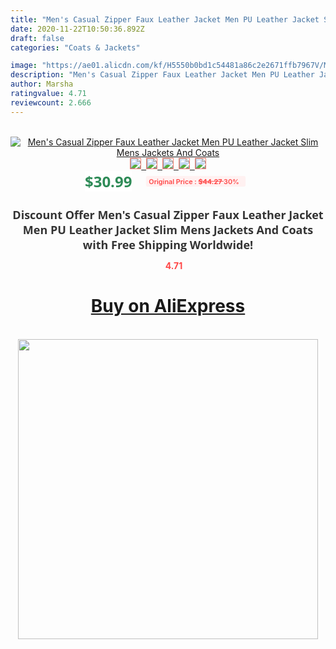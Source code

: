 ```yaml
---
title: "Men's Casual Zipper Faux Leather Jacket Men PU Leather Jacket Slim Mens Jackets And Coats"
date: 2020-11-22T10:50:36.892Z
draft: false
categories: "Coats & Jackets"

image: "https://ae01.alicdn.com/kf/H5550b0bd1c54481a86c2e2671ffb7967V/Men-s-Casual-Zipper-Faux-Leather-Jacket-Men-PU-Leather-Jacket-Slim-Mens-Jackets-And-Coats.jpg"
description: "Men's Casual Zipper Faux Leather Jacket Men PU Leather Jacket Slim Mens Jackets And Coats"
author: Marsha
ratingvalue: 4.71
reviewcount: 2.666
---
```

<br>
<div style="text-align: center;">
<a href="https://s.click.aliexpress.com/e/_9QPsL3" target="_blank" rel="nofollow noopener noreferrer"><img alt="Men's Casual Zipper Faux Leather Jacket Men PU Leather Jacket Slim Mens Jackets And Coats" class="magnifier-image" src="https://ae01.alicdn.com/kf/H5550b0bd1c54481a86c2e2671ffb7967V/Men-s-Casual-Zipper-Faux-Leather-Jacket-Men-PU-Leather-Jacket-Slim-Mens-Jackets-And-Coats.jpg_640x640.jpg">
<br>
<img style="border:1px solid salmon" src="https://ae01.alicdn.com/kf/H5550b0bd1c54481a86c2e2671ffb7967V/Men-s-Casual-Zipper-Faux-Leather-Jacket-Men-PU-Leather-Jacket-Slim-Mens-Jackets-And-Coats.jpg_120x120.jpg">&nbsp;&nbsp;<img style="border:1px solid salmon" src="https://ae01.alicdn.com/kf/Hab338ad7f29847cd9ae3fae1bb58f86eX/Men-s-Casual-Zipper-Faux-Leather-Jacket-Men-PU-Leather-Jacket-Slim-Mens-Jackets-And-Coats.jpg_120x120.jpg">&nbsp;&nbsp;<img style="border:1px solid salmon" src="https://ae01.alicdn.com/kf/H26cfbb888f2e46d69c66cc26dcdc5e06M/Men-s-Casual-Zipper-Faux-Leather-Jacket-Men-PU-Leather-Jacket-Slim-Mens-Jackets-And-Coats.jpg_120x120.jpg">&nbsp;&nbsp;<img style="border:1px solid salmon" src="https://ae01.alicdn.com/kf/Ha5a6a31e848040058ed7cdc7e9272775L/Men-s-Casual-Zipper-Faux-Leather-Jacket-Men-PU-Leather-Jacket-Slim-Mens-Jackets-And-Coats.jpg_120x120.jpg">&nbsp;&nbsp;<img style="border:1px solid salmon" src="https://ae01.alicdn.com/kf/H1b6720927e0747f0aac29f82a7235654E/Men-s-Casual-Zipper-Faux-Leather-Jacket-Men-PU-Leather-Jacket-Slim-Mens-Jackets-And-Coats.jpg_120x120.jpg"></a></div><br0>
<div style="text-align: center;"><span style="background-color: white; border: 0px; box-sizing: border-box; color: seagreen; display: inline-block; font-family: &quot;open sans&quot; , &quot;arial&quot; , &quot;helvetica&quot; , sans-serif , &quot;heiti&quot;; font-size: 24px; font-stretch: inherit; font-weight: 700; line-height: inherit; margin: 0px 10px 0px 0px; padding: 0px; vertical-align: middle;">$30.99 </span>
<span style="background: rgb(255 , 241 , 241); border-radius: 3px; border: 0px; box-sizing: border-box; color: #ff4747; display: inline-block; font-family: inherit; font-size: 12px; font-stretch: inherit; font-style: inherit; font-variant: inherit; font-weight: 600; line-height: inherit; margin: 0px; padding: 2px 5px; transform: scale(0.9); vertical-align: middle;">Original Price : <b style="text-decoration: line-through;">$44.27 </b> 30%&nbsp;&nbsp;</span></div>
<h1 style="color: #333333; display: inline-block; font-family: &quot;open sans&quot; , &quot;arial&quot; , &quot;helvetica&quot; , sans-serif , &quot;heiti&quot;; font-size: 18px; font-stretch: inherit; font-weight: 700; text-align: center;">Discount Offer Men's Casual Zipper Faux Leather Jacket Men PU Leather Jacket Slim Mens Jackets And Coats with Free Shipping Worldwide!</h1>
<div style="color: #ff4747; text-align: center;">
<img src="https://4.bp.blogspot.com/-M0ZcTcb-5uY/XleCXlxnR4I/AAAAAAAAAEc/OrjgMkXV1oMQFaCRZj5HQwOCBcu3w1FegCPcBGAYYCw/s1600/star.png" style="height: 15px;">&nbsp;<b>4.71</b></div>
<div class="button_cont" align="center"><a class="buynow_a" href="https://s.click.aliexpress.com/e/_9QPsL3" target="_blank" rel="nofollow noopener noreferrer"><H1>Buy on AliExpress</H1></a></div><br>
<div class="separator" style="clear: both; text-align: center;">
<img src="https://lh3.googleusercontent.com/-pTy5HemUv9M/XlePHvY0dAI/AAAAAAAAAE4/0nX5iRUoIWY8eMW9Dpxeirr157OZliDIgCLcBGAsYHQ/s1600/badge.gif" width="480">
</div>

